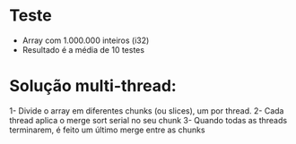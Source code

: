 # Teste
- Array com 1.000.000 inteiros (i32)
- Resultado é a média de 10 testes

# Solução multi-thread:
1- Divide o array em diferentes chunks (ou slices), um por thread.
2- Cada thread aplica o merge sort serial no seu chunk
3- Quando todas as threads terminarem, é feito um último merge entre as chunks
